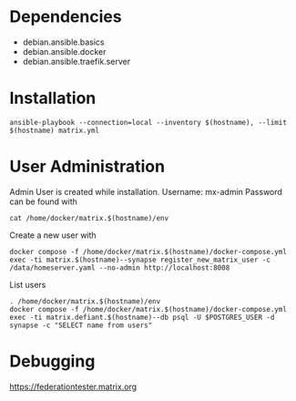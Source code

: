 # Dependencies
- debian.ansible.basics
- debian.ansible.docker
- debian.ansible.traefik.server

# Installation
```
ansible-playbook --connection=local --inventory $(hostname), --limit $(hostname) matrix.yml
```

# User Administration
Admin User is created while installation.
Username: mx-admin
Password can be found with 
```
cat /home/docker/matrix.$(hostname)/env
```
Create a new user with
```
docker compose -f /home/docker/matrix.$(hostname)/docker-compose.yml exec -ti matrix.$(hostname)--synapse register_new_matrix_user -c /data/homeserver.yaml --no-admin http://localhost:8008
```
List users
```
. /home/docker/matrix.$(hostname)/env
docker compose -f /home/docker/matrix.$(hostname)/docker-compose.yml exec -ti matrix.defiant.$(hostname)--db psql -U $POSTGRES_USER -d synapse -c "SELECT name from users"
```

# Debugging
https://federationtester.matrix.org

